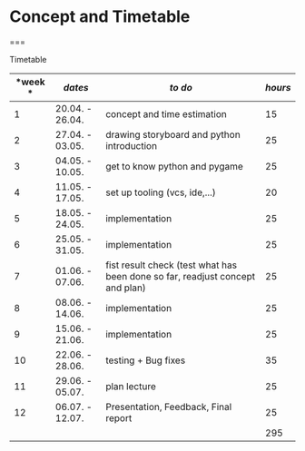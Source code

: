 # Concept and Timetable
===

Timetable

| *week *	| *dates* 			| *to do* 									| *hours* |
|---|---|---|---|
| 1 	| 20.04. - 26.04. 	| concept and time estimation 				| 15 	| 
| 2 	| 27.04. - 03.05. 	| drawing storyboard and python introduction| 25 	|
| 3 	| 04.05. - 10.05. 	| get to know python and pygame 			| 25 	| 
| 4 	| 11.05. - 17.05. 	| set up tooling (vcs, ide,...) 			| 20 	|
| 5 	| 18.05. - 24.05. 	| implementation 							| 25 	|
| 6 	| 25.05. - 31.05. 	| implementation 							| 25 	|
| 7 	| 01.06. - 07.06. 	| fist result check (test what has been done so far, readjust concept and plan) | 25 |
| 8 	| 08.06. - 14.06. 	| implementation 							| 25 	|
| 9 	| 15.06. - 21.06. 	| implementation 							| 25 	|
| 10 	| 22.06. - 28.06. 	| testing + Bug fixes 						| 35 	|
| 11 	| 29.06. - 05.07. 	| plan lecture 								| 25 	|
| 12 	| 06.07. - 12.07. 	| Presentation, Feedback, Final report 		| 25 	|
| 		| 					| 											| 295	| 
